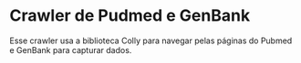# Crawler de Pudmed e GenBank

Esse crawler usa a biblioteca Colly para navegar pelas páginas do Pubmed e GenBank para capturar dados.
